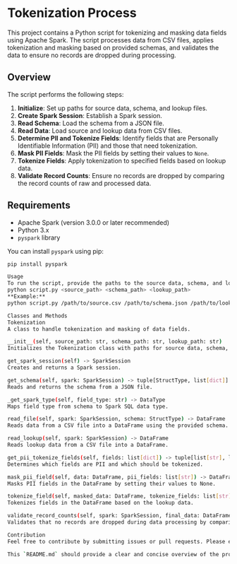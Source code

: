 # Tokenization Process

This project contains a Python script for tokenizing and masking data fields using Apache Spark. The script processes data from CSV files, applies tokenization and masking based on provided schemas, and validates the data to ensure no records are dropped during processing.

## Overview

The script performs the following steps:

1. **Initialize**: Set up paths for source data, schema, and lookup files.
2. **Create Spark Session**: Establish a Spark session.
3. **Read Schema**: Load the schema from a JSON file.
4. **Read Data**: Load source and lookup data from CSV files.
5. **Determine PII and Tokenize Fields**: Identify fields that are Personally Identifiable Information (PII) and those that need tokenization.
6. **Mask PII Fields**: Mask the PII fields by setting their values to `None`.
7. **Tokenize Fields**: Apply tokenization to specified fields based on lookup data.
8. **Validate Record Counts**: Ensure no records are dropped by comparing the record counts of raw and processed data.

## Requirements

- Apache Spark (version 3.0.0 or later recommended)
- Python 3.x
- `pyspark` library

You can install `pyspark` using pip:

```bash
pip install pyspark

Usage
To run the script, provide the paths to the source data, schema, and lookup files as command-line arguments:
python script.py <source_path> <schema_path> <lookup_path>
**Example:**
python script.py /path/to/source.csv /path/to/schema.json /path/to/lookup.csv

Classes and Methods
Tokenization
A class to handle tokenization and masking of data fields.

__init__(self, source_path: str, schema_path: str, lookup_path: str)
Initializes the Tokenization class with paths for source data, schema, and lookup.

get_spark_session(self) -> SparkSession
Creates and returns a Spark session.

get_schema(self, spark: SparkSession) -> tuple[StructType, list[dict]]
Reads and returns the schema from a JSON file.

_get_spark_type(self, field_type: str) -> DataType
Maps field type from schema to Spark SQL data type.

read_file(self, spark: SparkSession, schema: StructType) -> DataFrame
Reads data from a CSV file into a DataFrame using the provided schema.

read_lookup(self, spark: SparkSession) -> DataFrame
Reads lookup data from a CSV file into a DataFrame.

get_pii_tokenize_fields(self, fields: list[dict]) -> tuple[list[str], list[str]]
Determines which fields are PII and which should be tokenized.

mask_pii_field(self, data: DataFrame, pii_fields: list[str]) -> DataFrame
Masks PII fields in the DataFrame by setting their values to None.

tokenize_field(self, masked_data: DataFrame, tokenize_fields: list[str], lookup: DataFrame) -> DataFrame
Tokenizes fields in the DataFrame based on the lookup data.

validate_record_counts(self, spark: SparkSession, final_data: DataFrame, schema: StructType) -> None
Validates that no records are dropped during data processing by comparing the record count of raw data with the final processed data.

Contribution
Feel free to contribute by submitting issues or pull requests. Please ensure that your changes adhere to the existing coding style and include appropriate tests.

This `README.md` should provide a clear and concise overview of the project's purpose, setup, and usage, making it easier for others to understand and use your code.
